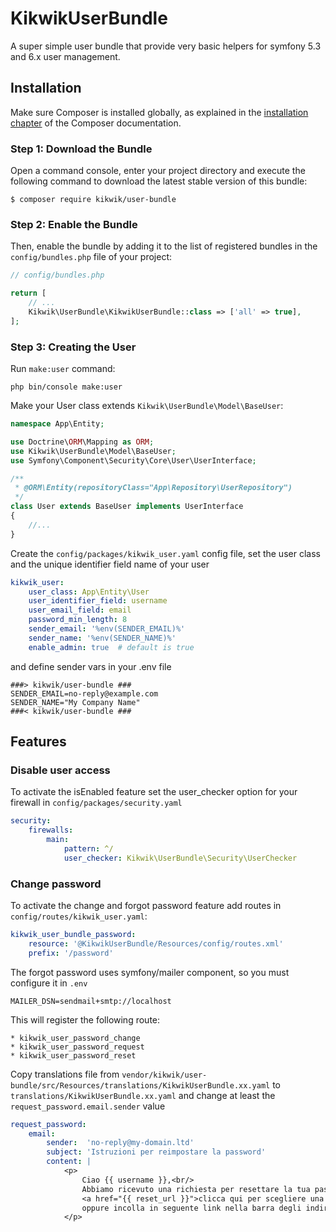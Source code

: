 KikwikUserBundle
=================

A super simple user bundle that provide very basic helpers for symfony 5.3 and 6.x user management.


Installation
------------

Make sure Composer is installed globally, as explained in the
[installation chapter](https://getcomposer.org/doc/00-intro.md)
of the Composer documentation.

### Step 1: Download the Bundle

Open a command console, enter your project directory and execute the
following command to download the latest stable version of this bundle:

```console
$ composer require kikwik/user-bundle
```

### Step 2: Enable the Bundle

Then, enable the bundle by adding it to the list of registered bundles
in the `config/bundles.php` file of your project:

```php
// config/bundles.php

return [
    // ...
    Kikwik\UserBundle\KikwikUserBundle::class => ['all' => true],
];
```

### Step 3: Creating the User

Run `make:user` command:

```console
php bin/console make:user
```

Make your User class extends `Kikwik\UserBundle\Model\BaseUser`:

```php
namespace App\Entity;

use Doctrine\ORM\Mapping as ORM;
use Kikwik\UserBundle\Model\BaseUser;
use Symfony\Component\Security\Core\User\UserInterface;

/**
 * @ORM\Entity(repositoryClass="App\Repository\UserRepository")
 */
class User extends BaseUser implements UserInterface
{
    //...
}
```

Create the `config/packages/kikwik_user.yaml` config file, set the user class and the unique identifier field name of your user

```yaml
kikwik_user:
    user_class: App\Entity\User
    user_identifier_field: username
    user_email_field: email
    password_min_length: 8
    sender_email: '%env(SENDER_EMAIL)%'
    sender_name: '%env(SENDER_NAME)%'
    enable_admin: true  # default is true
```

and define sender vars in your .env file

```dotenv
###> kikwik/user-bundle ###
SENDER_EMAIL=no-reply@example.com
SENDER_NAME="My Company Name"
###< kikwik/user-bundle ###
```


Features
------------

### Disable user access ###

To activate the isEnabled feature set the user_checker option for your firewall in `config/packages/security.yaml`

```yaml
security:
    firewalls:
        main:
            pattern: ^/
            user_checker: Kikwik\UserBundle\Security\UserChecker
```

### Change password ###

To activate the change and forgot password feature add routes in `config/routes/kikwik_user.yaml`:

```yaml
kikwik_user_bundle_password:
    resource: '@KikwikUserBundle/Resources/config/routes.xml'
    prefix: '/password'
```

The forgot password uses symfony/mailer component, so you must configure it in `.env`

```
MAILER_DSN=sendmail+smtp://localhost
```

This will register the following route:

    * kikwik_user_password_change
    * kikwik_user_password_request
    * kikwik_user_password_reset

Copy translations file from `vendor/kikwik/user-bundle/src/Resources/translations/KikwikUserBundle.xx.yaml` 
to `translations/KikwikUserBundle.xx.yaml` and change at least the `request_password.email.sender` value 

```yaml
request_password:
    email:
        sender:  'no-reply@my-domain.ltd'
        subject: 'Istruzioni per reimpostare la password'
        content: |
            <p>
                Ciao {{ username }},<br/>
                Abbiamo ricevuto una richiesta per resettare la tua password,
                <a href="{{ reset_url }}">clicca qui per scegliere una nuova password</a><br/>
                oppure incolla in seguente link nella barra degli indirizzi del browser: <br/>{{ reset_url }}
            </p>
```


